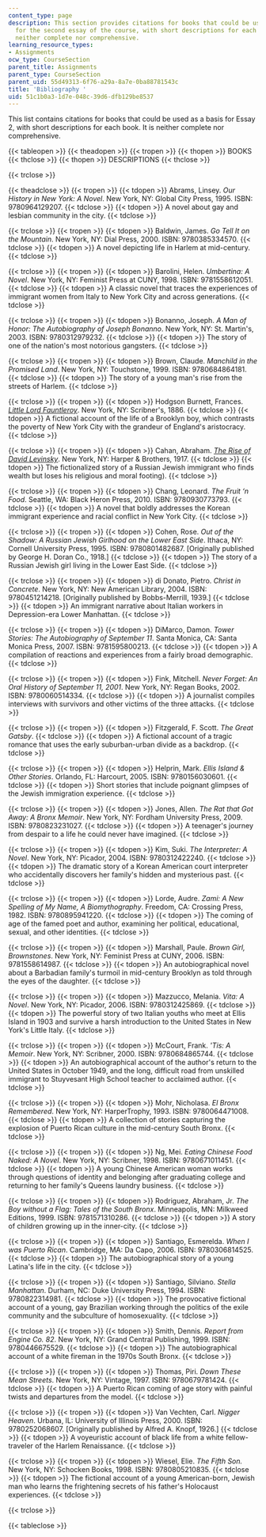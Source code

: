 ```yaml
---
content_type: page
description: This section provides citations for books that could be used as a basis
  for the second essay of the course, with short descriptions for each book. It is
  neither complete nor comprehensive.
learning_resource_types:
- Assignments
ocw_type: CourseSection
parent_title: Assignments
parent_type: CourseSection
parent_uid: 55d49313-6f76-a29a-8a7e-0ba88781543c
title: 'Bibliography '
uid: 51c1b0a3-1d7e-048c-39d6-dfb129be8537
---
```


This list contains citations for books that could be used as a basis for Essay 2, with short descriptions for each book. It is neither complete nor comprehensive.

{{< tableopen >}}
{{< theadopen >}}
{{< tropen >}}
{{< thopen >}}
BOOKS
{{< thclose >}}
{{< thopen >}}
DESCRIPTIONS
{{< thclose >}}

{{< trclose >}}

{{< theadclose >}}
{{< tropen >}}
{{< tdopen >}}
Abrams, Linsey. _Our History in New York: A Novel_. New York, NY: Global City Press, 1995. ISBN: 9780964129207.
{{< tdclose >}}
{{< tdopen >}}
A novel about gay and lesbian community in the city.
{{< tdclose >}}

{{< trclose >}}
{{< tropen >}}
{{< tdopen >}}
Baldwin, James. _Go Tell It on the Mountain_. New York, NY: Dial Press, 2000. ISBN: 9780385334570.
{{< tdclose >}}
{{< tdopen >}}
A novel depicting life in Harlem at mid-century.
{{< tdclose >}}

{{< trclose >}}
{{< tropen >}}
{{< tdopen >}}
Barolini, Helen. _Umbertina: A Novel_. New York, NY: Feminist Press at CUNY, 1998. ISBN: 9781558612051.
{{< tdclose >}}
{{< tdopen >}}
A classic novel that traces the experiences of immigrant women from Italy to New York City and across generations.
{{< tdclose >}}

{{< trclose >}}
{{< tropen >}}
{{< tdopen >}}
Bonanno, Joseph. _A Man of Honor: The Autobiography of Joseph Bonanno_. New York, NY: St. Martin's, 2003. ISBN: 9780312979232.
{{< tdclose >}}
{{< tdopen >}}
The story of one of the nation's most notorious gangsters.
{{< tdclose >}}

{{< trclose >}}
{{< tropen >}}
{{< tdopen >}}
Brown, Claude. _Manchild in the Promised Land_. New York, NY: Touchstone, 1999. ISBN: 9780684864181.
{{< tdclose >}}
{{< tdopen >}}
The story of a young man's rise from the streets of Harlem.
{{< tdclose >}}

{{< trclose >}}
{{< tropen >}}
{{< tdopen >}}
Hodgson Burnett, Frances. _[Little Lord Fauntleroy](http://www.gutenberg.org/ebooks/479)_. New York, NY: Scribner's, 1886.
{{< tdclose >}}
{{< tdopen >}}
A fictional account of the life of a Brooklyn boy, which contrasts the poverty of New York City with the grandeur of England's aristocracy.
{{< tdclose >}}

{{< trclose >}}
{{< tropen >}}
{{< tdopen >}}
Cahan, Abraham. _[The Rise of David Levinsky](http://www.gutenberg.org/ebooks/2803)_. New York, NY: Harper & Brothers, 1917.
{{< tdclose >}}
{{< tdopen >}}
The fictionalized story of a Russian Jewish immigrant who finds wealth but loses his religious and moral footing).
{{< tdclose >}}

{{< trclose >}}
{{< tropen >}}
{{< tdopen >}}
Chang, Leonard. _The Fruit ‘n Food_. Seattle, WA: Black Heron Press, 2010. ISBN: 9780930773793.
{{< tdclose >}}
{{< tdopen >}}
A novel that boldly addresses the Korean immigrant experience and racial conflict in New York City.
{{< tdclose >}}

{{< trclose >}}
{{< tropen >}}
{{< tdopen >}}
Cohen, Rose. _Out of the Shadow: A Russian Jewish Girlhood on the Lower East Side_. Ithaca, NY: Cornell University Press, 1995. ISBN: 9780801482687. \[Originally published by George H. Doran Co., 1918.\]
{{< tdclose >}}
{{< tdopen >}}
The story of a Russian Jewish girl living in the Lower East Side.
{{< tdclose >}}

{{< trclose >}}
{{< tropen >}}
{{< tdopen >}}
di Donato, Pietro. _Christ in Concrete_. New York, NY: New American Library, 2004. ISBN: 9780451214218. \[Originally published by Bobbs-Merrill, 1939.\]
{{< tdclose >}}
{{< tdopen >}}
An immigrant narrative about Italian workers in Depression-era Lower Manhattan.
{{< tdclose >}}

{{< trclose >}}
{{< tropen >}}
{{< tdopen >}}
DiMarco, Damon. _Tower Stories: The Autobiography of September 11_. Santa Monica, CA: Santa Monica Press, 2007. ISBN: 9781595800213.
{{< tdclose >}}
{{< tdopen >}}
A compilation of reactions and experiences from a fairly broad demographic.
{{< tdclose >}}

{{< trclose >}}
{{< tropen >}}
{{< tdopen >}}
Fink, Mitchell. _Never Forget: An Oral History of September 11, 2001_. New York, NY: Regan Books, 2002. ISBN: 9780060514334.
{{< tdclose >}}
{{< tdopen >}}
A journalist compiles interviews with survivors and other victims of the three attacks.
{{< tdclose >}}

{{< trclose >}}
{{< tropen >}}
{{< tdopen >}}
Fitzgerald, F. Scott. _The Great Gatsby_.
{{< tdclose >}}
{{< tdopen >}}
A fictional account of a tragic romance that uses the early suburban-urban divide as a backdrop.
{{< tdclose >}}

{{< trclose >}}
{{< tropen >}}
{{< tdopen >}}
Helprin, Mark. _Ellis Island & Other Stories_. Orlando, FL: Harcourt, 2005. ISBN: 9780156030601.
{{< tdclose >}}
{{< tdopen >}}
Short stories that include poignant glimpses of the Jewish immigration experience.
{{< tdclose >}}

{{< trclose >}}
{{< tropen >}}
{{< tdopen >}}
Jones, Allen. _The Rat that Got Away: A Bronx Memoir_. New York, NY: Fordham University Press, 2009. ISBN: 9780823231027.
{{< tdclose >}}
{{< tdopen >}}
A teenager's journey from despair to a life he could never have imagined.
{{< tdclose >}}

{{< trclose >}}
{{< tropen >}}
{{< tdopen >}}
Kim, Suki. _The Interpreter: A Novel_. New York, NY: Picador, 2004. ISBN: 9780312422240.
{{< tdclose >}}
{{< tdopen >}}
The dramatic story of a Korean American court interpreter who accidentally discovers her family's hidden and mysterious past.
{{< tdclose >}}

{{< trclose >}}
{{< tropen >}}
{{< tdopen >}}
Lorde, Audre. _Zami:_ _A New Spelling of My Name, A Biomythography_. Freedom, CA: Crossing Press, 1982. ISBN: 9780895941220.
{{< tdclose >}}
{{< tdopen >}}
The coming of age of the famed poet and author, examining her political, educational, sexual, and other identities.
{{< tdclose >}}

{{< trclose >}}
{{< tropen >}}
{{< tdopen >}}
Marshall, Paule. _Brown Girl, Brownstones_. New York, NY: Feminist Press at CUNY, 2006. ISBN: 9781558614987.
{{< tdclose >}}
{{< tdopen >}}
An autobiographical novel about a Barbadian family's turmoil in mid-century Brooklyn as told through the eyes of the daughter.
{{< tdclose >}}

{{< trclose >}}
{{< tropen >}}
{{< tdopen >}}
Mazzucco, Melania. _Vita: A Novel_. New York, NY: Picador, 2006. ISBN: 9780312425869.
{{< tdclose >}}
{{< tdopen >}}
The powerful story of two Italian youths who meet at Ellis Island in 1903 and survive a harsh introduction to the United States in New York's Little Italy.
{{< tdclose >}}

{{< trclose >}}
{{< tropen >}}
{{< tdopen >}}
McCourt, Frank. _'Tis: A Memoir_. New York, NY: Scribner, 2000. ISBN: 9780684865744.
{{< tdclose >}}
{{< tdopen >}}
An autobiographical account of the author's return to the United States in October 1949, and the long, difficult road from unskilled immigrant to Stuyvesant High School teacher to acclaimed author.
{{< tdclose >}}

{{< trclose >}}
{{< tropen >}}
{{< tdopen >}}
Mohr, Nicholasa. _El Bronx Remembered_. New York, NY: HarperTrophy, 1993. ISBN: 9780064471008.
{{< tdclose >}}
{{< tdopen >}}
A collection of stories capturing the explosion of Puerto Rican culture in the mid-century South Bronx.
{{< tdclose >}}

{{< trclose >}}
{{< tropen >}}
{{< tdopen >}}
Ng, Mei. _Eating Chinese Food Naked: A Novel_. New York, NY: Scribner, 1998. ISBN: 9780671011451.
{{< tdclose >}}
{{< tdopen >}}
A young Chinese American woman works through questions of identity and belonging after graduating college and returning to her family's Queens laundry business.
{{< tdclose >}}

{{< trclose >}}
{{< tropen >}}
{{< tdopen >}}
Rodriguez, Abraham, Jr. _The Boy without a Flag: Tales of the South Bronx_. Minneapolis, MN: Milkweed Editions, 1999. ISBN: 9781571310286.
{{< tdclose >}}
{{< tdopen >}}
A story of children growing up in the inner-city.
{{< tdclose >}}

{{< trclose >}}
{{< tropen >}}
{{< tdopen >}}
Santiago, Esmerelda. _When I was Puerto Rican_. Cambridge, MA: Da Capo, 2006. ISBN: 9780306814525.
{{< tdclose >}}
{{< tdopen >}}
The autobiographical story of a young Latina's life in the city.
{{< tdclose >}}

{{< trclose >}}
{{< tropen >}}
{{< tdopen >}}
Santiago, Silviano. _Stella Manhattan_. Durham, NC: Duke University Press, 1994. ISBN: 9780822314981.
{{< tdclose >}}
{{< tdopen >}}
The provocative fictional account of a young, gay Brazilian working through the politics of the exile community and the subculture of homosexuality.
{{< tdclose >}}

{{< trclose >}}
{{< tropen >}}
{{< tdopen >}}
Smith, Dennis. _Report from Engine Co. 82_. New York, NY: Grand Central Publishing, 1999. ISBN: 9780446675529.
{{< tdclose >}}
{{< tdopen >}}
The autobiographical account of a white fireman in the 1970s South Bronx.
{{< tdclose >}}

{{< trclose >}}
{{< tropen >}}
{{< tdopen >}}
Thomas, Piri. _Down These Mean Streets_. New York, NY: Vintage, 1997. ISBN: 9780679781424.
{{< tdclose >}}
{{< tdopen >}}
A Puerto Rican coming of age story with painful twists and departures from the model.
{{< tdclose >}}

{{< trclose >}}
{{< tropen >}}
{{< tdopen >}}
Van Vechten, Carl. _Nigger Heaven_. Urbana, IL: University of Illinois Press, 2000. ISBN: 9780252068607. \[Originally published by Alfred A. Knopf, 1926.\]
{{< tdclose >}}
{{< tdopen >}}
A voyeuristic account of black life from a white fellow-traveler of the Harlem Renaissance.
{{< tdclose >}}

{{< trclose >}}
{{< tropen >}}
{{< tdopen >}}
Wiesel, Elie. _The Fifth Son._ New York, NY: Schocken Books, 1998. ISBN: 9780805210835.
{{< tdclose >}}
{{< tdopen >}}
The fictional account of a young American-born, Jewish man who learns the frightening secrets of his father's Holocaust experiences.
{{< tdclose >}}

{{< trclose >}}

{{< tableclose >}}